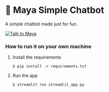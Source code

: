 # 💬 Maya Simple Chatbot

A simple chatbot made just for fun.

[![Talk to Maya](https://img.shields.io/badge/Demo_App-Open-brightgreen?style=for-the-badge&logo=streamlit&logoColor=white)](https://chatbot-template.streamlit.app/)

### How to run it on your own machine

1. Install the requirements

   ```
   $ pip install -r requirements.txt
   ```

2. Run the app

   ```
   $ streamlit run streamlit_app.py
   ```
